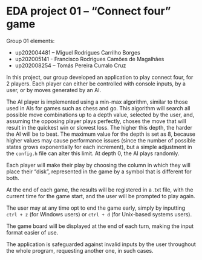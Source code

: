 # EDA project 01 – “Connect four” game

Group 01 elements:
* up202004481 – Miguel Rodrigues Carrilho Borges
* up202005141 - Francisco Rodrigues Camões de Magalhães
* up202008254 – Tomás Pereira Curralo Cruz

In this project, our group developed an application to play connect four, for 2 players. 
Each player can either be controlled with console inputs, by a user, or by moves generated by an AI.

The AI player is implemented using a min-max algorithm, similar to those used in AIs for games 
such as chess and go. This algorithm will search all possible move combinations up to a depth value,
selected by the user, and, assuming the opposing player plays perfectly, choses the move that will result 
in the quickest win or slowest loss. The higher this depth, the harder the AI will be to beat. The maximum 
value for the depth is set as 8, because higher values may cause performance issues (since the number of 
possible states grows exponentially for each increment), but a simple adjustment in the `config.h` file 
can alter this limit. At depth 0, the AI plays randomly.

Each player will make their play by choosing the column in which they will place their “disk”, 
represented in the game by a symbol that is different for both.

At the end of each game, the results will be registered in a .txt file, with the current time for the game 
start, and the user will be prompted to play again.

The user may at any time opt to end the game early, simply by inputting `ctrl + z` (for Windows users) 
or `ctrl + d` (for Unix-based systems users).

The game board will be displayed at the end of each turn, making the input format easier of use.

The application is safeguarded against invalid inputs by the user throughout the whole program, requesting 
another one, in such cases.
